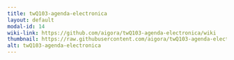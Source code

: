 ```yaml
---
title: twQ103-agenda-electronica
layout: default
modal-id: 14
wiki-link: https://github.com/aigora/twQ103-agenda-electronica/wiki
thumbnail: https://raw.githubusercontent.com/aigora/twQ103-agenda-electronica/master/logo.png
alt: twQ103-agenda-electronica
---
```

